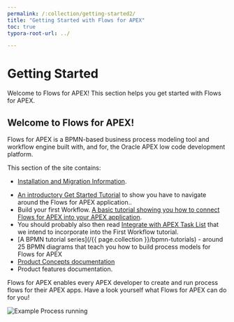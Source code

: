 ```yaml
---
permalink: /:collection/getting-started2/
title: "Getting Started with Flows for APEX"
toc: true
typora-root-url: ../

---
```


# Getting Started

Welcome to Flows for APEX!  This section helps you get started with Flows for APEX.

## Welcome to Flows for APEX!

Flows for APEX is a BPMN-based business process modeling tool and workflow engine built with, and for, the Oracle APEX low code development platform.

This section of the site contains:

- [Installation and Migration Information](/{{page.collection}}/installation/).

* [An introductory Get Started Tutorial](/{{page.collection}}/getting-started-flows-app/) to show you have to navigate around the Flows for APEX application..
* Build your first Workflow.  [A basic tutorial showing you how to connect Flows for APEX into your APEX application](/{{page.collection}}/first-workflow/).
* You should probably also then read [Integrate with APEX Task List](/{{page.collection}}/apex-task-list/) that we intend to incorporate into the First Workflow tutorial.
*  [A BPMN tutorial series](/{{ page.collection }}/bpmn-tutorials)  - around 25 BPMN diagrams that teach you how to build process models for Flows for APEX
* [Product Concepts documentation](/{{page.collection}}/concepts-and-features/)
* Product features documentation.

Flows for APEX enables every APEX developer to create and run process flows for their APEX apps. Have a look yourself what Flows for APEX can do for you!

![Example Process running](/assets/images/runningMyBigShippingExample.png)







